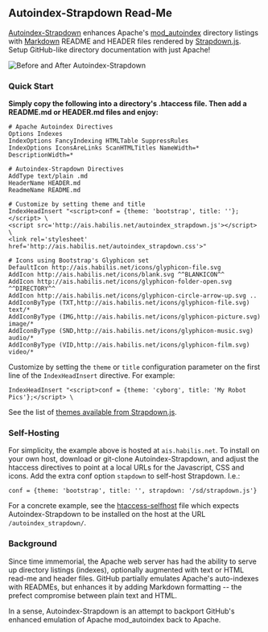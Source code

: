 Autoindex-Strapdown Read-Me
---------------------------

[Autoindex-Strapdown] enhances Apache's [mod_autoindex] directory listings with
[Markdown] README and HEADER files rendered by [Strapdown.js]. Setup GitHub-like
directory documentation with just Apache!

![Before and After Autoindex-Strapdown](before-after.png "Before: ugly, pixilated, cramped, boring.
After: sleek, vectorized, spacious, lickable.")

### Quick Start

**Simply copy the following into a directory's .htaccess file.
Then add a README.md or HEADER.md files and enjoy:**

```
# Apache Autoindex Directives
Options Indexes
IndexOptions FancyIndexing HTMLTable SuppressRules
IndexOptions IconsAreLinks ScanHTMLTitles NameWidth=* DescriptionWidth=*

# Autoindex-Strapdown Directives
AddType text/plain .md
HeaderName HEADER.md
ReadmeName README.md

# Customize by setting theme and title
IndexHeadInsert "<script>conf = {theme: 'bootstrap', title: ''};</script> \
<script src='http://ais.habilis.net/autoindex_strapdown.js'></script> \
<link rel='stylesheet' href='http://ais.habilis.net/autoindex_strapdown.css'>"

# Icons using Bootstrap's Glyphicon set
DefaultIcon http://ais.habilis.net/icons/glyphicon-file.svg
AddIcon http://ais.habilis.net/icons/blank.svg ^^BLANKICON^^
AddIcon http://ais.habilis.net/icons/glyphicon-folder-open.svg ^^DIRECTORY^^
AddIcon http://ais.habilis.net/icons/glyphicon-circle-arrow-up.svg ..
AddIconByType (TXT,http://ais.habilis.net/icons/glyphicon-file.svg) text/*
AddIconByType (IMG,http://ais.habilis.net/icons/glyphicon-picture.svg) image/*
AddIconByType (SND,http://ais.habilis.net/icons/glyphicon-music.svg) audio/*
AddIconByType (VID,http://ais.habilis.net/icons/glyphicon-film.svg) video/*
```

Customize by setting the `theme` or `title` configuration parameter on the first line of
the `IndexHeadInsert` directive. For example:

`IndexHeadInsert "<script>conf = {theme: 'cyborg', title: 'My Robot Pics'};</script> \`

See the list of [themes available from Strapdown.js][Strapdown.js].

### Self-Hosting

For simplicity, the example above is hosted at `ais.habilis.net`. To install on your
own host, download or git-clone Autoindex-Strapdown, and adjust the htaccess directives
to point at a local URLs for the Javascript, CSS and icons. Add the extra conf option
`stapdown` to self-host Strapdown. I.e.:

`conf = {theme: 'bootstrap', title: '', strapdown: '/sd/strapdown.js'}`

For a concrete example, see the [htaccess-selfhost](htaccess-selfhost) file which expects
Autoindex-Strapdown to be installed on the host at the URL `/autoindex_strapdown/`.

### Background

Since time immemorial, the Apache web server has had the ability to serve up directory
listings (indexes), optionally augmented with text or HTML read-me and header files.
GitHub partially emulates Apache's auto-indexes with READMEs, but enhances it by adding
Markdown formatting -- the prefect compromise between plain text and HTML.

In a sense, Autoindex-Strapdown is an attempt to backport GitHub's enhanced emulation of
Apache mod_autoindex back to Apache.

[Autoindex-Strapdown]: http://ais.habilis.net
[mod_autoindex]: http://httpd.apache.org/docs/2.2/mod/mod_autoindex.html
[Markdown]: https://daringfireball.net/projects/markdown/
[Strapdown.js]: http://strapdownjs.com
